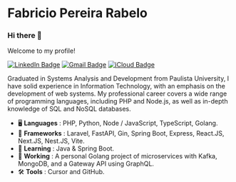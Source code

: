 # Fabricio Pereira Rabelo

### Hi there 👋

Welcome to my profile!

[![LinkedIn Badge](https://img.shields.io/badge/-LinkedIn-blue?style=flat-square&logo=Linkedin&logoColor=white&link=https://www.linkedin.com/in/fabricioprabelo)](http://linkedin.com/in/fabricioprabelo-fullstack-developer)
[![Gmail Badge](https://img.shields.io/badge/-Gmail-red?style=flat-square&logo=Gmail&logoColor=white&link=mailto:fabricioprabelo@icloud.com)](mailto:fabriciojbo@gmail.com)
[![iCloud Badge](https://img.shields.io/badge/-iCloud-333333?style=flat-square&logo=Apple&logoColor=white&link=mailto:fabriciojbo@icloud.com)](mailto:fabriciojbo@icloud.com)

Graduated in Systems Analysis and Development from Paulista University, I have solid experience in Information Technology, with an emphasis on the development of web systems. My professional career covers a wide range of programming languages, including PHP and Node.js, as well as in-depth knowledge of SQL and NoSQL databases.

- 🖥️ **Languages** : PHP, Python, Node / JavaScript, TypeScript, Golang.
- 🚀 **Frameworks** : Laravel, FastAPI, Gin, Spring Boot, Express, React.JS, Next.JS, Nest.JS, Vite.
- 🌱 **Learning** : Java & Spring Boot.
- 🔭 **Working** : A personal Golang project of microservices with Kafka, MongoDB, and a Gateway API using GraphQL.
- 🛠️ **Tools** : Cursor and GitHub.

<!--
**fabriciojbo/fabriciojbo** is a ✨ _special_ ✨ repository because its `README.md` (this file) appears on your GitHub profile.

Here are some ideas to get you started:

- 🔭 I’m currently working on ...
- 🌱 I’m currently learning ...
- 👯 I’m looking to collaborate on ...
- 🤔 I’m looking for help with ...
- 💬 Ask me about ...
- 📫 How to reach me: ...
- 😄 Pronouns: ...
- ⚡ Fun fact: ...
-->
